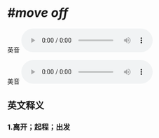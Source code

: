# ***\#move off*** 
英音
<audio src="./media/move off1.aac" controls="controls"></audio>

美音
<audio src="./media/move off2.aac" controls="controls"></audio>



  

英文释义
---
### 1.**离开；起程；出发**  


